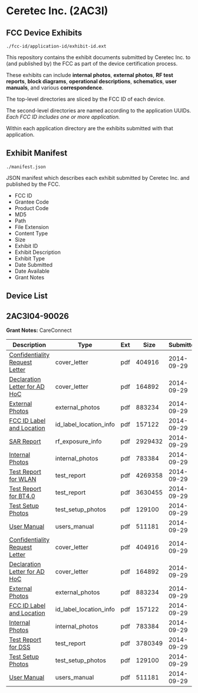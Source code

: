 # Ceretec Inc. (2AC3I)
## FCC Device Exhibits

```
./fcc-id/application-id/exhibit-id.ext
```

This repository contains the exhibit documents submitted by Ceretec Inc. to (and published by) the FCC as part of the device certification process.

These exhibits can include **internal photos**, **external photos**, **RF test reports**, **block diagrams**, **operational descriptions**, **schematics**, **user manuals**, and various **correspondence**.

The top-level directories are sliced by the FCC ID of each device.

The second-level directories are named according to the application UUIDs. *Each FCC ID includes one or more application.*

Within each application directory are the exhibits submitted with that application. 

## Exhibit Manifest

```
./manifest.json
```

JSON manifest which describes each exhibit submitted by Ceretec Inc. and published by the FCC.

- FCC ID
- Grantee Code
- Product Code
- MD5
- Path
- File Extension
- Content Type
- Size
- Exhibit ID
- Exhibit Description
- Exhibit Type
- Date Submitted
- Date Available
- Grant Notes

## Device List
## 2AC3I04-90026
**Grant Notes:** CareConnect

| Description | Type | Ext | Size | Submitted | Available |
| ----------- | ---- | --- | ---- | --------- | --------- |
| [Confidentiality Request Letter](2AC3I04-90026/4a04b8cbf99dda82886a365f6d9ede28/2405443.pdf) | cover_letter | pdf | 404916 | 2014-09-29 | 2014-09-29 |
| [Declaration Letter for AD HoC](2AC3I04-90026/4a04b8cbf99dda82886a365f6d9ede28/2405444.pdf) | cover_letter | pdf | 164892 | 2014-09-29 | 2014-09-29 |
| [External Photos](2AC3I04-90026/4a04b8cbf99dda82886a365f6d9ede28/2405445.pdf) | external_photos | pdf | 883234 | 2014-09-29 | 2014-09-29 |
| [FCC ID Label and Location](2AC3I04-90026/4a04b8cbf99dda82886a365f6d9ede28/2405447.pdf) | id_label_location_info | pdf | 157122 | 2014-09-29 | 2014-09-29 |
| [SAR Report](2AC3I04-90026/4a04b8cbf99dda82886a365f6d9ede28/2405460.pdf) | rf_exposure_info | pdf | 2929432 | 2014-09-29 | 2014-09-29 |
| [Internal Photos](2AC3I04-90026/4a04b8cbf99dda82886a365f6d9ede28/2405446.pdf) | internal_photos | pdf | 783384 | 2014-09-29 | 2014-09-29 |
| [Test Report for WLAN](2AC3I04-90026/4a04b8cbf99dda82886a365f6d9ede28/2405449.pdf) | test_report | pdf | 4269358 | 2014-09-29 | 2014-09-29 |
| [Test Report for BT4.0](2AC3I04-90026/4a04b8cbf99dda82886a365f6d9ede28/2405450.pdf) | test_report | pdf | 3630455 | 2014-09-29 | 2014-09-29 |
| [Test Setup Photos](2AC3I04-90026/4a04b8cbf99dda82886a365f6d9ede28/2405448.pdf) | test_setup_photos | pdf | 129100 | 2014-09-29 | 2014-09-29 |
| [User Manual](2AC3I04-90026/4a04b8cbf99dda82886a365f6d9ede28/2405461.pdf) | users_manual | pdf | 511181 | 2014-09-29 | 2014-09-29 |
| [Confidentiality Request Letter](2AC3I04-90026/28e5acb091f2e390d101307f8061b008/2405443.pdf) | cover_letter | pdf | 404916 | 2014-09-29 | 2014-09-29 |
| [Declaration Letter for AD HoC](2AC3I04-90026/28e5acb091f2e390d101307f8061b008/2405444.pdf) | cover_letter | pdf | 164892 | 2014-09-29 | 2014-09-29 |
| [External Photos](2AC3I04-90026/28e5acb091f2e390d101307f8061b008/2405445.pdf) | external_photos | pdf | 883234 | 2014-09-29 | 2014-09-29 |
| [FCC ID Label and Location](2AC3I04-90026/28e5acb091f2e390d101307f8061b008/2405447.pdf) | id_label_location_info | pdf | 157122 | 2014-09-29 | 2014-09-29 |
| [Internal Photos](2AC3I04-90026/28e5acb091f2e390d101307f8061b008/2405446.pdf) | internal_photos | pdf | 783384 | 2014-09-29 | 2014-09-29 |
| [Test Report for DSS](2AC3I04-90026/28e5acb091f2e390d101307f8061b008/2405517.pdf) | test_report | pdf | 3780349 | 2014-09-29 | 2014-09-29 |
| [Test Setup Photos](2AC3I04-90026/28e5acb091f2e390d101307f8061b008/2405448.pdf) | test_setup_photos | pdf | 129100 | 2014-09-29 | 2014-09-29 |
| [User Manual](2AC3I04-90026/28e5acb091f2e390d101307f8061b008/2405461.pdf) | users_manual | pdf | 511181 | 2014-09-29 | 2014-09-29 |
